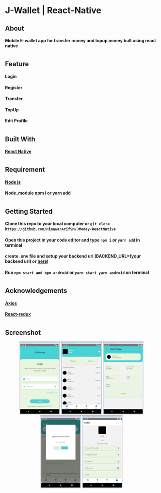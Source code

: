 # J-Wallet | React-Native
## About
#### Mobile E-wallet app for transfer money and topup money bult using react native
#
## Feature
#### Login
#### Register
#### Transfer
#### TopUp
#### Edit Profile
#
## Built With
#### [React Native](https://reactnative.dev/)
#
## Requirement
#### [Node js](https://nodejs.org/)
#### Node_module npm i or yarn add
# 
## Getting Started
#### Clone this repo to your local computer or `git clone https://github.com/HimawanArifSM/JMoney-ReactNative`
#### Open this project in your code editor and type `npm i` or `yarn add` in terminal
#### create .env file and setup your backend url (BACKEND_URL=(your backend url) or [here](https://fw9-backend-nine.vercel.app/))
#### Run `npm start and npm android` or `yarn start yarn android` on terminal
#
## Acknowledgements
#### [Axios](https://axios-http.com/)
#### [React-redux](https://react-redux.js.org/)
#
## Screenshot
<div align="center">
<img src="./screenshot/Login.png" height="240">
<img src="./screenshot/Home.png" height="240">
<img src="./screenshot/Transfer.png" height="240">
<img src="./screenshot/TopUp.png" height="240">
<img src="./screenshot/Profile.png" height="240">
</div>
